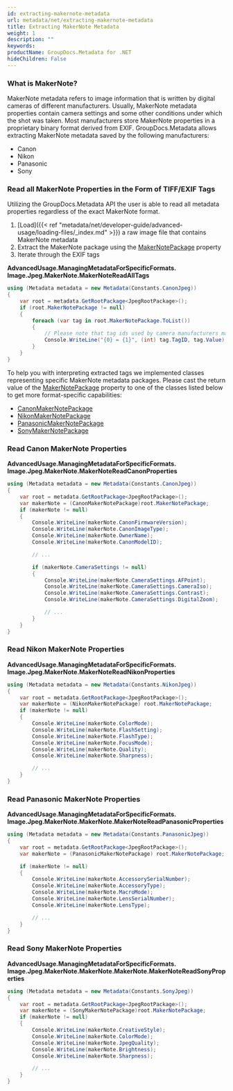 ```yaml
---
id: extracting-makernote-metadata
url: metadata/net/extracting-makernote-metadata
title: Extracting MakerNote Metadata
weight: 1
description: ""
keywords: 
productName: GroupDocs.Metadata for .NET
hideChildren: False
---
```

### What is MakerNote?

MakerNote metadata refers to image information that is written by digital cameras of different manufacturers. Usually, MakerNote metadata properties contain camera settings and some other conditions under which the shot was taken. Most manufacturers store MakerNote properties in a proprietary binary format derived from EXIF. GroupDocs.Metadata allows extracting MakerNote metadata saved by the following manufacturers:

*   Canon
*   Nikon
*   Panasonic
*   Sony

### Read all MakerNote Properties in the Form of TIFF/EXIF Tags

Utilizing the GroupDocs.Metadata API the user is able to read all metadata properties regardless of the exact MakerNote format.

1.  [Load]({{< ref "metadata/net/developer-guide/advanced-usage/loading-files/_index.md" >}}) a raw image file that contains MakerNote metadata
2.  Extract the MakerNote package using the [MakerNotePackage](https://reference.groupdocs.com/net/metadata/groupdocs.metadata.formats.image/jpegrootpackage/properties/makernotepackage) property
3.  Iterate through the EXIF tags 

**AdvancedUsage.ManagingMetadataForSpecificFormats.<WBR>Image.Jpeg.MakerNote.MakerNoteReadAllTags**

```csharp
using (Metadata metadata = new Metadata(Constants.CanonJpeg))
{
	var root = metadata.GetRootPackage<JpegRootPackage>();
	if (root.MakerNotePackage != null)
	{
		foreach (var tag in root.MakerNotePackage.ToList())
		{
			// Please note that tag ids used by camera manufacturers may intersect with the ids defined in the TIFF/EXIF specification
			Console.WriteLine("{0} = {1}", (int) tag.TagID, tag.Value);
		}
	}
}
```

To help you with interpreting extracted tags we implemented classes representing specific MakerNote metadata packages. Please cast the return value of the [MakerNotePackage](https://reference.groupdocs.com/net/metadata/groupdocs.metadata.formats.image/jpegrootpackage/properties/makernotepackage) property to one of the classes listed below to get more format-specific capabilities:

*   [CanonMakerNotePackage](https://reference.groupdocs.com/net/metadata/groupdocs.metadata.standards.exif.makernote/canonmakernotepackage)
*   [NikonMakerNotePackage](https://reference.groupdocs.com/net/metadata/groupdocs.metadata.standards.exif.makernote/nikonmakernotepackage)
*   [PanasonicMakerNotePackage](https://reference.groupdocs.com/net/metadata/groupdocs.metadata.standards.exif.makernote/panasonicmakernotepackage)
*   [SonyMakerNotePackage](https://reference.groupdocs.com/net/metadata/groupdocs.metadata.standards.exif.makernote/sonymakernotepackage)

### Read Canon MakerNote Properties

**AdvancedUsage.ManagingMetadataForSpecificFormats.<WBR>Image.Jpeg.MakerNote.MakerNoteReadCanonProperties**

```csharp
using (Metadata metadata = new Metadata(Constants.CanonJpeg))
{
	var root = metadata.GetRootPackage<JpegRootPackage>();
	var makerNote = (CanonMakerNotePackage)root.MakerNotePackage;
	if (makerNote != null)
	{
		Console.WriteLine(makerNote.CanonFirmwareVersion);
		Console.WriteLine(makerNote.CanonImageType);
		Console.WriteLine(makerNote.OwnerName);
		Console.WriteLine(makerNote.CanonModelID);

		// ...

		if (makerNote.CameraSettings != null)
		{
			Console.WriteLine(makerNote.CameraSettings.AFPoint);
			Console.WriteLine(makerNote.CameraSettings.CameraIso);
			Console.WriteLine(makerNote.CameraSettings.Contrast);
			Console.WriteLine(makerNote.CameraSettings.DigitalZoom);

			// ...
		}
	}
}
```

### Read Nikon MakerNote Properties

**AdvancedUsage.ManagingMetadataForSpecificFormats.<WBR>Image.Jpeg.MakerNote.MakerNoteReadNikonProperties**

```csharp
using (Metadata metadata = new Metadata(Constants.NikonJpeg))
{
	var root = metadata.GetRootPackage<JpegRootPackage>();
	var makerNote = (NikonMakerNotePackage) root.MakerNotePackage;
	if (makerNote != null)
	{
		Console.WriteLine(makerNote.ColorMode);
		Console.WriteLine(makerNote.FlashSetting);
		Console.WriteLine(makerNote.FlashType);
		Console.WriteLine(makerNote.FocusMode);
		Console.WriteLine(makerNote.Quality);
		Console.WriteLine(makerNote.Sharpness);

		// ...
	}
}
```

### Read Panasonic MakerNote Properties

**AdvancedUsage.ManagingMetadataForSpecificFormats.<WBR>Image.Jpeg.MakerNote.MakerNote.MakerNoteReadPanasonicProperties**

```csharp
using (Metadata metadata = new Metadata(Constants.PanasonicJpeg))
{
	var root = metadata.GetRootPackage<JpegRootPackage>();
	var makerNote = (PanasonicMakerNotePackage) root.MakerNotePackage;

	if (makerNote != null)
	{
		Console.WriteLine(makerNote.AccessorySerialNumber);
		Console.WriteLine(makerNote.AccessoryType);
		Console.WriteLine(makerNote.MacroMode);
		Console.WriteLine(makerNote.LensSerialNumber);
		Console.WriteLine(makerNote.LensType);

		// ...
	}
}
```

### Read Sony MakerNote Properties

**AdvancedUsage.ManagingMetadataForSpecificFormats.<WBR>Image.Jpeg.MakerNote.MakerNote.MakerNote.MakerNoteReadSonyProperties**

```csharp
using (Metadata metadata = new Metadata(Constants.SonyJpeg))
{
	var root = metadata.GetRootPackage<JpegRootPackage>();
	var makerNote = (SonyMakerNotePackage)root.MakerNotePackage;
	if (makerNote != null)
	{
		Console.WriteLine(makerNote.CreativeStyle);
		Console.WriteLine(makerNote.ColorMode);
		Console.WriteLine(makerNote.JpegQuality);
		Console.WriteLine(makerNote.Brightness);
		Console.WriteLine(makerNote.Sharpness);

		// ...
	}
}
```
